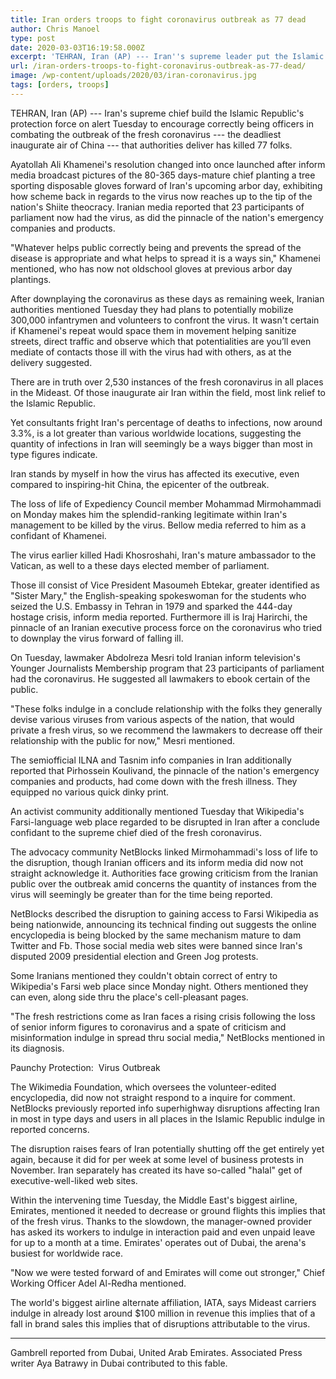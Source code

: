 ```yaml
---
title: Iran orders troops to fight coronavirus outbreak as 77 dead
author: Chris Manoel
type: post
date: 2020-03-03T16:19:58.000Z
excerpt: 'TEHRAN, Iran (AP) --- Iran''s supreme leader put the Islamic Republic''s armed forces on alert Tuesday to assist health officials in combating the outbreak of the new coronavirus --- the deadliest outside of China --- that authorities say has killed 77 people. Ayatollah Ali Khamenei''s decision was announced after state media broadcast images of the&hellip;'
url: /iran-orders-troops-to-fight-coronavirus-outbreak-as-77-dead/
image: /wp-content/uploads/2020/03/iran-coronavirus.jpg
tags: [orders, troops]
---
```


TEHRAN, Iran (AP) --- Iran's supreme chief build the Islamic Republic's protection force on alert Tuesday to encourage correctly being officers in combating the outbreak of the fresh coronavirus --- the deadliest inaugurate air of China --- that authorities deliver has killed 77 folks.

Ayatollah Ali Khamenei's resolution changed into once launched after inform media broadcast pictures of the 80-365 days-mature chief planting a tree sporting disposable gloves forward of Iran's upcoming arbor day, exhibiting how scheme back in regards to the virus now reaches up to the tip of the nation's Shiite theocracy. Iranian media reported that 23 participants of parliament now had the virus, as did the pinnacle of the nation's emergency companies and products.

"Whatever helps public correctly being and prevents the spread of the disease is appropriate and what helps to spread it is a ways sin," Khamenei mentioned, who has now not oldschool gloves at previous arbor day plantings.

After downplaying the coronavirus as these days as remaining week, Iranian authorities mentioned Tuesday they had plans to potentially mobilize 300,000 infantrymen and volunteers to confront the virus. It wasn't certain if Khamenei's repeat would space them in movement helping sanitize streets, direct traffic and observe which that potentialities are you’ll even mediate of contacts those ill with the virus had with others, as at the delivery suggested.

There are in truth over 2,530 instances of the fresh coronavirus in all places in the Mideast. Of those inaugurate air Iran within the field, most link relief to the Islamic Republic.

Yet consultants fright Iran's percentage of deaths to infections, now around 3.3%, is a lot greater than various worldwide locations, suggesting the quantity of infections in Iran will seemingly be a ways bigger than most in type figures indicate.

Iran stands by myself in how the virus has affected its executive, even compared to inspiring-hit China, the epicenter of the outbreak.

The loss of life of Expediency Council member Mohammad Mirmohammadi on Monday  makes him the splendid-ranking legitimate within Iran's management to be killed by the virus. Bellow media referred to him as a confidant of Khamenei.

The virus earlier killed Hadi Khosroshahi, Iran's mature ambassador to the Vatican, as well to a these days elected member of parliament.

Those ill consist of Vice President Masoumeh Ebtekar, greater identified as "Sister Mary," the English-speaking spokeswoman for the students who seized the U.S. Embassy in Tehran in 1979 and sparked the 444-day hostage crisis, inform media reported. Furthermore ill is Iraj Harirchi, the pinnacle of an Iranian executive process force on the coronavirus who tried to downplay the virus forward of falling ill.

On Tuesday, lawmaker Abdolreza Mesri told Iranian inform television's Younger Journalists Membership program that 23 participants of parliament had the coronavirus. He suggested all lawmakers to ebook certain of the public.

"These folks indulge in a conclude relationship with the folks they generally devise various viruses from various aspects of the nation, that would private a fresh virus, so we recommend the lawmakers to decrease off their relationship with the public for now," Mesri mentioned.

The semiofficial ILNA and Tasnim info companies in Iran additionally reported that Pirhossein Koulivand, the pinnacle of the nation's emergency companies and products, had come down with the fresh illness. They equipped no various quick dinky print.

An activist community additionally mentioned Tuesday that Wikipedia's Farsi-language web place regarded to be disrupted in Iran after a conclude confidant to the supreme chief died of the fresh coronavirus.

The advocacy community NetBlocks linked Mirmohammadi's loss of life to the disruption, though Iranian officers and its inform media did now not straight acknowledge it. Authorities face growing criticism from the Iranian public over the outbreak amid concerns the quantity of instances from the virus will seemingly be greater than for the time being reported.

NetBlocks described the disruption to gaining access to Farsi Wikipedia as being nationwide, announcing its technical finding out suggests the online encyclopedia is being blocked by the same mechanism mature to dam Twitter and Fb. Those social media web sites were banned since Iran's disputed 2009 presidential election and Green Jog protests.

Some Iranians mentioned they couldn't obtain correct of entry to Wikipedia's Farsi web place since Monday night. Others mentioned they can even, along side thru the place's cell-pleasant pages.

"The fresh restrictions come as Iran faces a rising crisis following the loss of senior inform figures to coronavirus and a spate of criticism and misinformation indulge in spread thru social media," NetBlocks mentioned in its diagnosis.

Paunchy Protection:  Virus Outbreak

The Wikimedia Foundation, which oversees the volunteer-edited encyclopedia, did now not straight respond to a inquire for comment. NetBlocks previously reported info superhighway disruptions affecting Iran in most in type days and users in all places in the Islamic Republic indulge in reported concerns.

The disruption raises fears of Iran potentially shutting off the get entirely yet again, because it did for per week at some level of business protests in November. Iran separately has created its have so-called "halal" get of executive-well-liked web sites.

Within the intervening time Tuesday, the Middle East's biggest airline, Emirates, mentioned it needed to decrease or ground flights this implies that of the fresh virus. Thanks to the slowdown, the manager-owned provider has asked its workers to indulge in interaction paid and even unpaid leave for up to a month at a time. Emirates' operates out of Dubai, the arena's busiest for worldwide race.

"Now we were tested forward of and Emirates will come out stronger," Chief Working Officer Adel Al-Redha mentioned.

The world's biggest airline alternate affiliation, IATA, says Mideast carriers indulge in already lost around $100 million in revenue this implies that of a fall in brand sales this implies that of disruptions attributable to the virus.

* * *

Gambrell reported from Dubai, United Arab Emirates. Associated Press writer Aya Batrawy in Dubai contributed to this fable.

